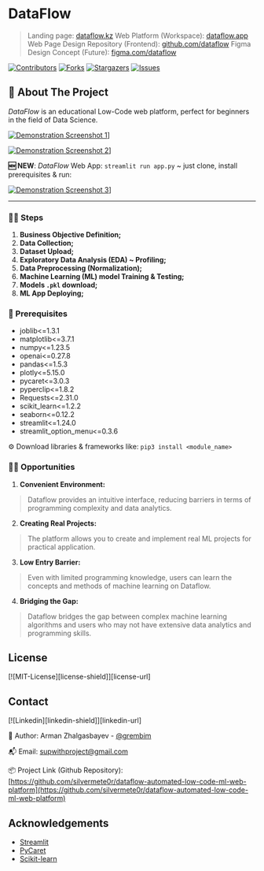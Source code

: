 # DataFlow

> Landing page: [dataflow.kz](http://dataflow.kz/)
> Web Platform (Workspace): [dataflow.app](https://dataflow.onrender.com/)
> Web Page Design Repository (Frontend): [github.com/dataflow]()
> Figma Design Concept (Future): [figma.com/dataflow]()

<!-- PROJECT SHIELDS -->
[![Contributors][contributors-shield]][contributors-url] [![Forks][forks-shield]][forks-url] [![Stargazers][stars-shield]][stars-url] [![Issues][issues-shield]][issues-url]

<!-- ABOUT THE PROJECT -->
## 📝 About The Project
*DataFlow* is an educational Low-Code web platform, perfect for beginners in the field of Data Science.

[![Demonstration Screenshot 1][data-1]](#)]

[![Demonstration Screenshot 2][data-2]](#)]

**🆕 NEW**: *DataFlow* Web App: `streamlit run app.py` ~ just clone, install prerequisites & run:

[![Demonstration Screenshot 3][data-3]](#)]

----

### 👩‍🏭 Steps
1. **Business Objective Definition;**
2. **Data Collection;**
3. **Dataset Upload;**
4. **Exploratory Data Analysis (EDA) ~ Profiling;**
5. **Data Preprocessing (Normalization);**
6. **Machine Learning (ML) model Training & Testing;**
7. **Models `.pkl` download;**
8. **ML App Deploying;**


### 🦾 Prerequisites
 - joblib<=1.3.1
 - matplotlib<=3.7.1
 - numpy<=1.23.5
 - openai<=0.27.8
 - pandas<=1.5.3
 - plotly<=5.15.0
 - pycaret<=3.0.3
 - pyperclip<=1.8.2
 - Requests<=2.31.0
 - scikit_learn<=1.2.2
 - seaborn<=0.12.2
 - streamlit<=1.24.0
 - streamlit_option_menu<=0.3.6
 
 ⚙️ Download libraries & frameworks like: `pip3 install <module_name>`

### 💁‍♂️ Opportunities
1. **Convenient Environment:**
  > Dataflow provides an intuitive interface, reducing barriers in terms of programming complexity and data analytics.

2. **Creating Real Projects:** 
  > The platform allows you to create and implement real ML projects for practical application.

3. **Low Entry Barrier:**
  > Even with limited programming knowledge, users can learn the concepts and methods of machine learning on Dataflow.

4. **Bridging the Gap:** 
  > Dataflow bridges the gap between complex machine learning algorithms and users who may not have extensive data analytics and programming skills.
 
<!-- LICENSE -->
## License

[![MIT-License][license-shield]][license-url]

<!-- CONTACT -->
## Contact
[![Linkedin][linkedin-shield]][linkedin-url]

🧐 Author: Arman Zhalgasbayev - [@grembim](https://www.instagram.com/grembim/)

📬 Email: supwithproject@gmail.com

📦 Project Link (Github Repository): [https://github.com/silvermete0r/dataflow-automated-low-code-ml-web-platform](https://github.com/silvermete0r/dataflow-automated-low-code-ml-web-platform)

<!-- ACKNOWLEDGEMENTS -->
## Acknowledgements
 - [Streamlit](https://streamlit.io/)
 - [PyCaret](https://pycaret.org/)
 - [Scikit-learn](https://scikit-learn.org/)

<!-- MARKDOWN LINKS & IMAGES -->
<!-- https://www.markdownguide.org/basic-syntax/#reference-style-links -->
[contributors-shield]: https://img.shields.io/github/contributors/silvermete0r/dataflow-automated-low-code-ml-web-platform.svg?style=flat-square
[contributors-url]: https://github.com/silvermete0r/dataflow-automated-low-code-ml-web-platform/graphs/contributors
[forks-shield]: https://img.shields.io/github/forks/silvermete0r/dataflow-automated-low-code-ml-web-platform.svg?style=flat-square
[forks-url]: https://github.com/silvermete0r/dataflow-automated-low-code-ml-web-platform/network/members
[stars-shield]: https://img.shields.io/github/stars/silvermete0r/dataflow-automated-low-code-ml-web-platform.svg?style=flat-square
[stars-url]: https://github.com/silvermete0r/dataflow-automated-low-code-ml-web-platform/stargazers
[issues-shield]: https://img.shields.io/github/issues/silvermete0r/dataflow-automated-low-code-ml-web-platform.svg?style=flat-square
[issues-url]: https://github.com/silvermete0r/dataflow-automated-low-code-ml-web-platform/issues
[data-1]: https://sun9-34.userapi.com/impg/fIgr9AMAaxOV8izCr4DktngJExMOUxIgVLzPdQ/WI6V2QT8wKU.jpg?size=2232x1180&quality=95&sign=787e4117d8ef13dc70a81d3650b10d00&type=album
[data-2]: https://sun9-69.userapi.com/impg/dE3ONqKNQ3ZOoCxy5EsvBSsTkqeUZIRyyzl6pQ/FelCAGChV_w.jpg?size=2230x1180&quality=95&sign=3996ba966ca08c88626fdbc1c87466ed&type=album
[data-3]: https://sun9-46.userapi.com/impg/SIdMvJ08V5oI9RfKOHrgvHYqyvpTPxeGv0FHGQ/cNGH9X6rXkg.jpg?size=2235x1177&quality=95&sign=0df018490766d60630bde8a8df8014f1&type=album
